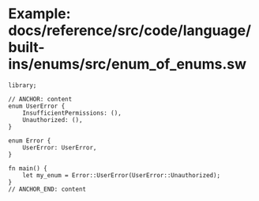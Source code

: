 # Example: docs/reference/src/code/language/built-ins/enums/src/enum_of_enums.sw

```sway
library;

// ANCHOR: content
enum UserError {
    InsufficientPermissions: (),
    Unauthorized: (),
}

enum Error {
    UserError: UserError,
}

fn main() {
    let my_enum = Error::UserError(UserError::Unauthorized);
}
// ANCHOR_END: content

```
